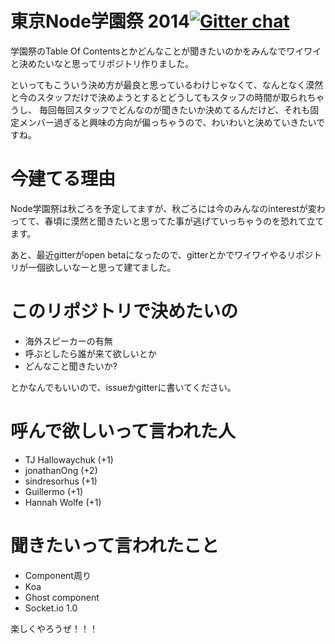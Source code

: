東京Node学園祭 2014[![Gitter chat](https://badges.gitter.im/yosuke-furukawa/TokyoNodeFestival2014.png)](https://gitter.im/yosuke-furukawa/TokyoNodeFestival2014)
====================

学園祭のTable Of Contentsとかどんなことが聞きたいのかをみんなでワイワイと決めたいなと思ってリポジトリ作りました。

といってもこういう決め方が最良と思っているわけじゃなくて、なんとなく漠然と今のスタッフだけで決めようとするとどうしてもスタッフの時間が取られちゃうし、
毎回毎回スタッフでどんなのが聞きたいか決めてるんだけど、それも固定メンバー過ぎると興味の方向が偏っちゃうので、わいわいと決めていきたいですね。

今建てる理由
===================

Node学園祭は秋ごろを予定してますが、秋ごろには今のみんなのinterestが変わってて、春頃に漠然と聞きたいと思ってた事が逃げていっちゃうのを恐れて立てます。

あと、最近gitterがopen betaになったので、gitterとかでワイワイやるリポジトリが一個欲しいなーと思って建てました。


このリポジトリで決めたいの
===================

- 海外スピーカーの有無
- 呼ぶとしたら誰が来て欲しいとか
- どんなこと聞きたいか?

とかなんでもいいので、issueかgitterに書いてください。


呼んで欲しいって言われた人
====================

- TJ Hallowaychuk (+1)
- jonathanOng (+2)
- sindresorhus (+1)
- Guillermo (+1)
- Hannah Wolfe (+1)

聞きたいって言われたこと
====================

- Component周り
- Koa
- Ghost component
- Socket.io 1.0

楽しくやろうぜ！！！


